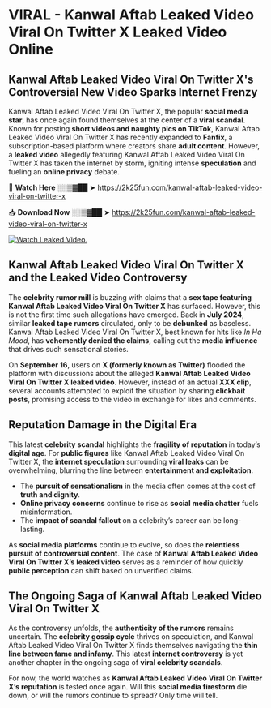 # VIRAL - Kanwal Aftab Leaked Video Viral On Twitter X Leaked Video Online

## **Kanwal Aftab Leaked Video Viral On Twitter X's Controversial New Video Sparks Internet Frenzy**  

Kanwal Aftab Leaked Video Viral On Twitter X, the popular **social media star**, has once again found themselves at the center of a **viral scandal**. Known for posting **short videos and naughty pics on TikTok**, Kanwal Aftab Leaked Video Viral On Twitter X has recently expanded to **Fanfix**, a subscription-based platform where creators share **adult content**. However, a **leaked video** allegedly featuring Kanwal Aftab Leaked Video Viral On Twitter X has taken the internet by storm, igniting intense **speculation** and fueling an **online privacy** debate.  

🔴 **Watch Here** ░░▒▓██ ➤ https://2k25fun.com/kanwal-aftab-leaked-video-viral-on-twitter-x  

📥 **Download Now** ░░▒▓██ ➤ https://2k25fun.com/kanwal-aftab-leaked-video-viral-on-twitter-x  

[![Watch Leaked Video.](https://miro.medium.com/v2/resize:fit:828/format:webp/1*cilzJN44JGOrTw9NJCrNHA.gif "Watch Leaked Video")](https://2k25fun.com/kanwal-aftab-leaked-video-viral-on-twitter-x)

## **Kanwal Aftab Leaked Video Viral On Twitter X and the Leaked Video Controversy**  

The **celebrity rumor mill** is buzzing with claims that a **sex tape featuring Kanwal Aftab Leaked Video Viral On Twitter X** has surfaced. However, this is not the first time such allegations have emerged. Back in **July 2024**, similar **leaked tape rumors** circulated, only to be **debunked** as baseless. Kanwal Aftab Leaked Video Viral On Twitter X, best known for hits like *In Ha Mood*, has **vehemently denied the claims**, calling out the **media influence** that drives such sensational stories.  

On **September 16**, users on **X (formerly known as Twitter)** flooded the platform with discussions about the alleged **Kanwal Aftab Leaked Video Viral On Twitter X leaked video**. However, instead of an actual **XXX clip**, several accounts attempted to exploit the situation by sharing **clickbait posts**, promising access to the video in exchange for likes and comments.  

## **Reputation Damage in the Digital Era**  

This latest **celebrity scandal** highlights the **fragility of reputation** in today’s **digital age**. For **public figures** like Kanwal Aftab Leaked Video Viral On Twitter X, the **internet speculation** surrounding **viral leaks** can be overwhelming, blurring the line between **entertainment and exploitation**.  

- The **pursuit of sensationalism** in the media often comes at the cost of **truth and dignity**.  
- **Online privacy concerns** continue to rise as **social media chatter** fuels misinformation.  
- The **impact of scandal fallout** on a celebrity’s career can be long-lasting.  

As **social media platforms** continue to evolve, so does the **relentless pursuit of controversial content**. The case of **Kanwal Aftab Leaked Video Viral On Twitter X’s leaked video** serves as a reminder of how quickly **public perception** can shift based on unverified claims.  

## **The Ongoing Saga of Kanwal Aftab Leaked Video Viral On Twitter X**  

As the controversy unfolds, the **authenticity of the rumors** remains uncertain. The **celebrity gossip cycle** thrives on speculation, and Kanwal Aftab Leaked Video Viral On Twitter X finds themselves navigating the **thin line between fame and infamy**. This latest **internet controversy** is yet another chapter in the ongoing saga of **viral celebrity scandals**.  

For now, the world watches as **Kanwal Aftab Leaked Video Viral On Twitter X’s reputation** is tested once again. Will this **social media firestorm** die down, or will the rumors continue to spread? Only time will tell.